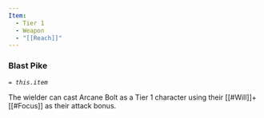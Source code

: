```yaml
---
Item:
  - Tier 1
  - Weapon
  - "[[Reach]]"
---
```

### Blast Pike
_`= this.item`_ 

The wielder can cast Arcane Bolt as a Tier 1 character using their [[#Will]]+[[#Focus]] as their attack bonus.
